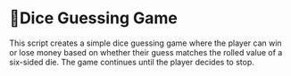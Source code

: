 # 🎲Dice Guessing Game

This script creates a simple dice guessing game where the player can win or lose money 
based on whether their guess matches the rolled value of a six-sided die. 
The game continues until the player decides to stop.
